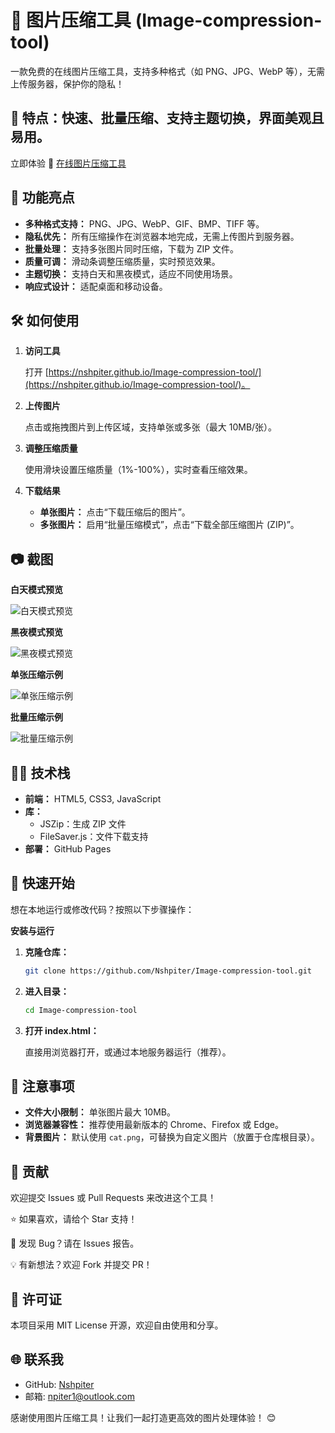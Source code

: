 # 📸 图片压缩工具 (Image-compression-tool)

一款免费的在线图片压缩工具，支持多种格式（如 PNG、JPG、WebP 等），无需上传服务器，保护你的隐私！

## 🌟 特点：快速、批量压缩、支持主题切换，界面美观且易用。

立即体验 🚀 [在线图片压缩工具](https://image-compression-tool-eight.vercel.app/)

## 🎯 功能亮点

*   **多种格式支持：** PNG、JPG、WebP、GIF、BMP、TIFF 等。
*   **隐私优先：** 所有压缩操作在浏览器本地完成，无需上传图片到服务器。
*   **批量处理：** 支持多张图片同时压缩，下载为 ZIP 文件。
*   **质量可调：** 滑动条调整压缩质量，实时预览效果。
*   **主题切换：** 支持白天和黑夜模式，适应不同使用场景。
*   **响应式设计：** 适配桌面和移动设备。

## 🛠️ 如何使用

1.  **访问工具**

    打开 [https://nshpiter.github.io/Image-compression-tool/](https://nshpiter.github.io/Image-compression-tool/)。

2.  **上传图片**

    点击或拖拽图片到上传区域，支持单张或多张（最大 10MB/张）。

3.  **调整压缩质量**

    使用滑块设置压缩质量（1%-100%），实时查看压缩效果。

4.  **下载结果**

    *   **单张图片：** 点击“下载压缩后的图片”。
    *   **多张图片：** 启用“批量压缩模式”，点击“下载全部压缩图片 (ZIP)”。

## 📷 截图

**白天模式预览**

![白天模式预览](https://github.com/user-attachments/assets/21923332-779f-4298-8a7c-8f612b1141bd)

**黑夜模式预览**

![黑夜模式预览](https://github.com/user-attachments/assets/ca205572-0fc8-4c56-b238-68ecd7f2c335)

**单张压缩示例**

![单张压缩示例](https://github.com/user-attachments/assets/a0925399-2d34-43d0-855c-cab21668cfdc)

**批量压缩示例**

![批量压缩示例](https://github.com/user-attachments/assets/cad73c54-f52f-4fc4-8384-cf717c207c1f)

## 🧑‍💻 技术栈

*   **前端：** HTML5, CSS3, JavaScript
*   **库：**
    *   JSZip：生成 ZIP 文件
    *   FileSaver.js：文件下载支持
*   **部署：** GitHub Pages

## 🚀 快速开始

想在本地运行或修改代码？按照以下步骤操作：

**安装与运行**

1.  **克隆仓库：**

    ```bash
    git clone https://github.com/Nshpiter/Image-compression-tool.git
    ```

2.  **进入目录：**

    ```bash
    cd Image-compression-tool
    ```

3.  **打开 index.html：**

    直接用浏览器打开，或通过本地服务器运行（推荐）。

## 📝 注意事项

*   **文件大小限制：** 单张图片最大 10MB。
*   **浏览器兼容性：** 推荐使用最新版本的 Chrome、Firefox 或 Edge。
*   **背景图片：** 默认使用 `cat.png`，可替换为自定义图片（放置于仓库根目录）。

## 🤝 贡献

欢迎提交 Issues 或 Pull Requests 来改进这个工具！

⭐ 如果喜欢，请给个 Star 支持！

🐛 发现 Bug？请在 Issues 报告。

💡 有新想法？欢迎 Fork 并提交 PR！

## 📜 许可证

本项目采用 MIT License 开源，欢迎自由使用和分享。

## 🌐 联系我

*   GitHub: [Nshpiter](https://github.com/Nshpiter)
*   邮箱: npiter1@outlook.com

感谢使用图片压缩工具！让我们一起打造更高效的图片处理体验！ 😊
